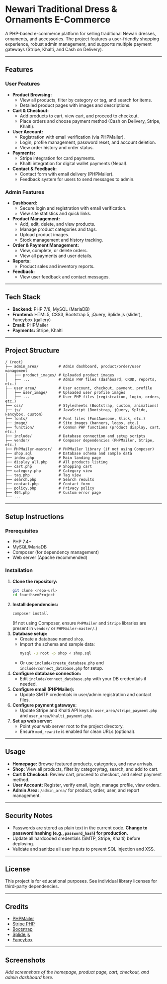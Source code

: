 # Newari Traditional Dress & Ornaments E-Commerce

A PHP-based e-commerce platform for selling traditional Newari dresses, ornaments, and accessories. The project features a user-friendly shopping experience, robust admin management, and supports multiple payment gateways (Stripe, Khalti, and Cash on Delivery).

---

## Features

### User Features
- **Product Browsing:**
  - View all products, filter by category or tag, and search for items.
  - Detailed product pages with images and descriptions.
- **Cart & Checkout:**
  - Add products to cart, view cart, and proceed to checkout.
  - Place orders and choose payment method (Cash on Delivery, Stripe, Khalti).
- **User Account:**
  - Registration with email verification (via PHPMailer).
  - Login, profile management, password reset, and account deletion.
  - View order history and order status.
- **Payments:**
  - Stripe integration for card payments.
  - Khalti integration for digital wallet payments (Nepal).
- **Contact & Feedback:**
  - Contact form with email delivery (PHPMailer).
  - Feedback system for users to send messages to admin.

### Admin Features
- **Dashboard:**
  - Secure login and registration with email verification.
  - View site statistics and quick links.
- **Product Management:**
  - Add, edit, delete, and view products.
  - Manage product categories and tags.
  - Upload product images.
  - Stock management and history tracking.
- **Order & Payment Management:**
  - View, complete, or delete orders.
  - View all payments and user details.
- **Reports:**
  - Product sales and inventory reports.
- **Feedback:**
  - View user feedback and contact messages.

---

## Tech Stack
- **Backend:** PHP 7/8, MySQL (MariaDB)
- **Frontend:** HTML5, CSS3, Bootstrap 5, jQuery, Splide.js (slider), Fancybox (gallery)
- **Email:** PHPMailer
- **Payments:** Stripe, Khalti

---

## Project Structure

```
/ (root)
├── admin_area/         # Admin dashboard, product/order/user management
│   ├── product_images/ # Uploaded product images
│   ├── ...             # Admin PHP files (dashboard, CRUD, reports, etc.)
├── user_area/          # User account, checkout, payment, profile
│   ├── user_image/     # Uploaded user profile images
│   ├── ...             # User PHP files (registration, login, orders, etc.)
├── css/                # Stylesheets (Bootstrap, custom, animations)
├── js/                 # JavaScript (Bootstrap, jQuery, Splide, Fancybox, custom)
├── fonts/              # Font files (FontAwesome, Slick, etc.)
├── image/              # Site images (banners, logos, etc.)
├── function/           # Common PHP functions (product display, cart, etc.)
├── include/            # Database connection and setup scripts
├── vendor/             # Composer dependencies (PHPMailer, Stripe, etc.)
├── PHPMailer-master/   # PHPMailer library (if not using Composer)
├── shop.sql            # Database schema and sample data
├── index.php           # Main landing page
├── display_all.php     # All products listing
├── cart.php            # Shopping cart
├── category.php        # Category view
├── tag.php             # Tag view
├── search.php          # Search results
├── contact.php         # Contact form
├── policy.php          # Privacy policy
├── 404.php             # Custom error page
└── ...
```

---

## Setup Instructions

### Prerequisites
- PHP 7.4+
- MySQL/MariaDB
- Composer (for dependency management)
- Web server (Apache recommended)

### Installation
1. **Clone the repository:**
   ```bash
   git clone <repo-url>
   cd fourthsemProject
   ```
2. **Install dependencies:**
   ```bash
   composer install
   ```
   (If not using Composer, ensure `PHPMailer` and `Stripe` libraries are present in `vendor/` or `PHPMailer-master/`.)
3. **Database setup:**
   - Create a database named `shop`.
   - Import the schema and sample data:
     ```bash
     mysql -u root -p shop < shop.sql
     ```
   - Or use `include/create_database.php` and `include/connect_database.php` for setup.
4. **Configure database connection:**
   - Edit `include/connect_database.php` with your DB credentials if needed.
5. **Configure email (PHPMailer):**
   - Update SMTP credentials in user/admin registration and contact files.
6. **Configure payment gateways:**
   - Update Stripe and Khalti API keys in `user_area/stripe_payment.php` and `user_area/khalti_payment.php`.
7. **Set up web server:**
   - Point your web server root to the project directory.
   - Ensure `mod_rewrite` is enabled for clean URLs (optional).

---

## Usage
- **Homepage:** Browse featured products, categories, and new arrivals.
- **Shop:** View all products, filter by category/tag, search, and add to cart.
- **Cart & Checkout:** Review cart, proceed to checkout, and select payment method.
- **User Account:** Register, verify email, login, manage profile, view orders.
- **Admin Area:** `/admin_area/` for product, order, user, and report management.

---

## Security Notes
- Passwords are stored as plain text in the current code. **Change to password hashing (e.g., `password_hash`) for production.**
- Update all hardcoded credentials (SMTP, Stripe, Khalti) before deploying.
- Validate and sanitize all user inputs to prevent SQL injection and XSS.

---

## License
This project is for educational purposes. See individual library licenses for third-party dependencies.

---

## Credits
- [PHPMailer](https://github.com/PHPMailer/PHPMailer)
- [Stripe PHP](https://github.com/stripe/stripe-php)
- [Bootstrap](https://getbootstrap.com/)
- [Splide.js](https://splidejs.com/)
- [Fancybox](https://fancyapps.com/fancybox/3/)

---

## Screenshots
_Add screenshots of the homepage, product page, cart, checkout, and admin dashboard here._ 